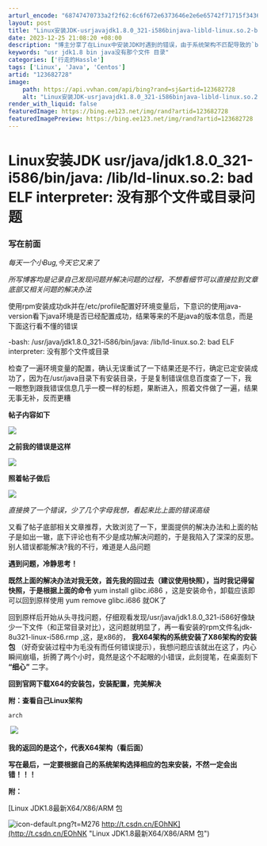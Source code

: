 ```yaml
---
arturl_encode: "68747470733a2f2f62:6c6f672e6373646e2e6e65742f71715f34363033343734312f:61727469636c652f64657461696c732f313233363832373238"
layout: post
title: "Linux安装JDK-usrjavajdk1.8.0_321-i586binjava-libld-linux.so.2-bad-ELF-interpreter-没有那个文件或目录问题"
date: 2023-12-25 21:08:20 +08:00
description: "博主分享了在Linux中安装JDK时遇到的错误，由于系统架构不匹配导致的`badELFinterpr"
keywords: "usr jdk1.8 bin java没有那个文件 目录"
categories: ['行走的Hassle']
tags: ['Linux', 'Java', 'Centos']
artid: "123682728"
image:
    path: https://api.vvhan.com/api/bing?rand=sj&artid=123682728
    alt: "Linux安装JDK-usrjavajdk1.8.0_321-i586binjava-libld-linux.so.2-bad-ELF-interpreter-没有那个文件或目录问题"
render_with_liquid: false
featuredImage: https://bing.ee123.net/img/rand?artid=123682728
featuredImagePreview: https://bing.ee123.net/img/rand?artid=123682728
---
```


# Linux安装JDK usr/java/jdk1.8.0\_321-i586/bin/java: /lib/ld-linux.so.2: bad ELF interpreter: 没有那个文件或目录问题

### 写在前面

*每天一个小Bug,今天它又来了*

*所写博客均是记录自己发现问题并解决问题的过程，不想看细节可以直接拉到文章底部又相关问题的解决办法*

使用rpm安装成功dk并在/etc/profile配置好环境变量后，下意识的使用java-version看下java环境是否已经配置成功，结果等来的不是java的版本信息，而是下面这行看不懂的错误

-bash: /usr/java/jdk1.8.0\_321-i586/bin/java: /lib/ld-linux.so.2: bad ELF interpreter: 没有那个文件或目录

检查了一遍环境变量的配置，确认无误重试了一下结果还是不行，确定已定安装成功了，因为在/usr/java目录下有安装目录，于是复制错误信息百度查了一下，我一眼憋到跟我错误信息几乎一模一样的标题，果断进入，照着文件做了一遍，结果无事无补，反而更糟

**帖子内容如下**

![](https://i-blog.csdnimg.cn/blog_migrate/32456fe47970f0c2a904f1a66eba9861.png)

**之前我的错误是这样**

![](https://i-blog.csdnimg.cn/blog_migrate/40a1e25a4d4143dfaa6f3e75999a068f.png)

**照着帖子做后**

![](https://i-blog.csdnimg.cn/blog_migrate/ebc3291d92cd7513492c5fa23e75e76a.png)

*直接换了一个错误，少了几个字母我想，看起来比上面的错误高级*

又看了帖子底部相关文章推荐，大致浏览了一下，里面提供的解决办法和上面的帖子是如出一辙，底下评论也有不少是成功解决问题的，于是我陷入了深深的反思。别人错误都能解决?我的不行，难道是人品问题

**遇到问题，冷静思考！**

**既然上面的解决办法对我无效，首先我的回过去（建议使用快照），当时我记得留快照，于是根据上面的命令**
yum install glibc.i686 ，这是安装命令，卸载应该即可以回到原样使用 yum remove glibc.i686​ 就OK了

回到原样后开始从头寻找问题，仔细观看发现/usr/java/jdk1.8.0\_321-i586好像缺少一下文件（和正常目录对比），这问题就明显了，再一看安装的rpm文件名jdk-8u321-linux-i586.rmp ,这，是x86的，
**我X64架构的系统安装了X86架构的安装包**
（好奇安装过程中为毛没有而任何错误提示），我想问题应该就出在这了，内心瞬间崩塌，折腾了两个小时，竟然是这个不起眼的小错误，此刻提笔，在桌面刻下
**“细心”**
二字。

**回到官网下载X64的安装包，安装配置，完美解决**

**附：查看自己Linux架构**

```
arch
```

​
![](https://i-blog.csdnimg.cn/blog_migrate/f32a29e98d4decf38a359e62d908f8da.png)

**我的返回的是这个，代表X64架构（看后面）**

**写在最后，一定要根据自己的系统架构选择相应的包来安装，不然一定会出错！！！**

**附：**

[Linux JDK1.8最新X64/X86/ARM 包

![icon-default.png?t=M276](https://i-blog.csdnimg.cn/blog_migrate/73accd1c446486d72a65d1862797ba52.png)
http://t.csdn.cn/EOhNK](http://t.csdn.cn/EOhNK "Linux JDK1.8最新X64/X86/ARM 包")